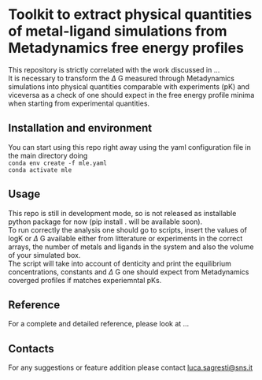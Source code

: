 # Toolkit to extract physical quantities of metal-ligand simulations from Metadynamics free energy profiles 

This repository is strictly correlated with the work discussed in ... \
It is necessary to transform the $\Delta$ G measured through Metadynamics simulations into physical quantities comparable with experiments (pK) and viceversa as a check of one should expect in the free energy profile minima when starting from experimental quantities.


## Installation and environment
You can start using this repo right away using the yaml configuration file in the main directory doing \
`conda env create -f mle.yaml` \
`conda activate mle`
## Usage
This repo is still in development mode, so is not released as installable python package for now (pip install . will be available soon).\
To run correctly the analysis one should go to scripts, insert the values of logK or $\Delta$ G available either from litterature or experiments in the correct arrays, the number of metals and ligands in the system and also the volume of your simulated box. \
The script will take into account of denticity and print the equilibrium concentrations, constants and $\Delta$ G one should expect from Metadynamics coverged profiles if matches experiemntal pKs.
## Reference
For a complete and detailed reference, please look at ...
## Contacts
For any suggestions or feature addition please contact luca.sagresti@sns.it
